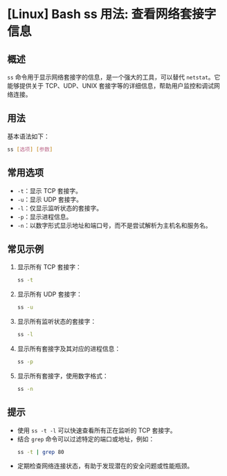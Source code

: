 # [Linux] Bash ss 用法: 查看网络套接字信息

## 概述
`ss` 命令用于显示网络套接字的信息，是一个强大的工具，可以替代 `netstat`。它能够提供关于 TCP、UDP、UNIX 套接字等的详细信息，帮助用户监控和调试网络连接。

## 用法
基本语法如下：
```bash
ss [选项] [参数]
```

## 常用选项
- `-t`：显示 TCP 套接字。
- `-u`：显示 UDP 套接字。
- `-l`：仅显示监听状态的套接字。
- `-p`：显示进程信息。
- `-n`：以数字形式显示地址和端口号，而不是尝试解析为主机名和服务名。

## 常见示例
1. 显示所有 TCP 套接字：
   ```bash
   ss -t
   ```

2. 显示所有 UDP 套接字：
   ```bash
   ss -u
   ```

3. 显示所有监听状态的套接字：
   ```bash
   ss -l
   ```

4. 显示所有套接字及其对应的进程信息：
   ```bash
   ss -p
   ```

5. 显示所有套接字，使用数字格式：
   ```bash
   ss -n
   ```

## 提示
- 使用 `ss -t -l` 可以快速查看所有正在监听的 TCP 套接字。
- 结合 `grep` 命令可以过滤特定的端口或地址，例如：
  ```bash
  ss -t | grep 80
  ```
- 定期检查网络连接状态，有助于发现潜在的安全问题或性能瓶颈。
